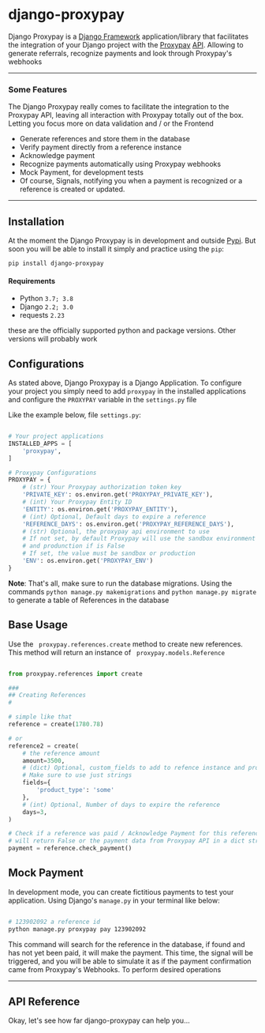 django-proxypay
=================

Django Proxypay is a [Django Framework](https://www.djangoproject.com/) application/library that facilitates the integration of your Django project with the [Proxypay](https://proxypay.co.ao/) [API](https://developer.proxypay.co.ao/v2/). Allowing to generate referrals, recognize payments and look through Proxypay's webhooks

----------------------------------------------------------------------------------

### Some Features

The Django Proxypay really comes to facilitate the integration to the Proxypay API, leaving all interaction with Proxypay totally out of the box. Letting you focus more on data validation and / or the Frontend

* Generate references and store them in the database
* Verify payment directly from a reference instance
* Acknowledge payment
* Recognize payments automatically using Proxypay webhooks
* Mock Payment, for development tests
* Of course, Signals, notifying you when a payment is recognized or a reference is created or updated.

------------------------------------------------------------------------------------------------------------------

## Installation

At the moment the Django Proxypay is in development and outside [Pypi](https://pypi.org/). But soon you will be able to install it simply and practice using the ``pip``:

    pip install django-proxypay

#### Requirements

* Python ``3.7; 3.8``
* Django ``2.2; 3.0``
* requests ``2.23``

these are the officially supported python and package versions. Other versions will probably work

## Configurations

As stated above, Django Proxypay is a Django Application. To configure your project you simply need to add ``proxypay`` in the installed applications and configure the ``PROXYPAY`` variable in the ``settings.py`` file

Like the example below, file ``settings.py``:

```python

# Your project applications
INSTALLED_APPS = [
    'proxypay',
]

# Proxypay Configurations
PROXYPAY = {
    # (str) Your Proxypay authorization token key
    'PRIVATE_KEY': os.environ.get('PROXYPAY_PRIVATE_KEY'),
    # (int) Your Proxypay Entity ID
    'ENTITY': os.environ.get('PROXYPAY_ENTITY'),
    # (int) Optional, Default days to expire a reference
    'REFERENCE_DAYS': os.environ.get('PROXYPAY_REFERENCE_DAYS'),
    # (str) Optional, the proxypay api environment to use
    # If not set, by default Proxypay will use the sandbox environment if settings.DEBUG is True 
    # and produnction if is False
    # If set, the value must be sandbox or production
    'ENV': os.environ.get('PROXYPAY_ENV')
}

```

**Note**: That's all, make sure to run the database migrations. Using the commands ``python manage.py makemigrations`` and ``python manage.py migrate`` to generate a table of References in the database

## Base Usage

Use the `` proxypay.references.create`` method to create new references. This method will return an instance of `` proxypay.models.Reference``

```python

from proxypay.references import create

###
## Creating References
#

# simple like that
reference = create(1780.78)

# or
reference2 = create(
    # the reference amount
    amount=3500,
    # (dict) Optional, custom_fields to add to refence instance and proxypay payment data
    # Make sure to use just strings
    fields={
        'product_type': 'some'
    },
    # (int) Optional, Number of days to expire the reference
    days=3,
)

# Check if a reference was paid / Acknowledge Payment for this reference
# will return False or the payment data from Proxypay API in a dict structure
payment = reference.check_payment() 

```

## Mock Payment

In development mode, you can create fictitious payments to test your application. Using Django's ``manage.py`` in your terminal like below:

```bash

# 123902092 a reference id
python manage.py proxypay pay 123902092

```

This command will search for the reference in the database, if found and has not yet been paid, it will make the payment. This time, the signal will be triggered, and you will be able to simulate it as if the payment confirmation came from Proxypay's Webhooks. To perform desired operations

------------------------------------------------------------------------------------------------------------------

## API Reference

Okay, let's see how far django-proxypay can help you...
